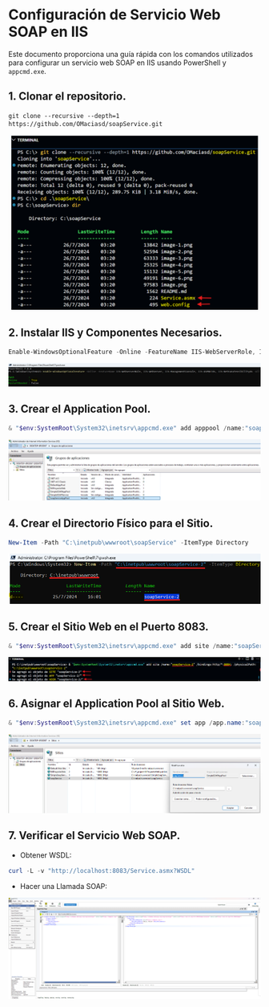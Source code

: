 # Configuración de Servicio Web SOAP en IIS

Este documento proporciona una guía rápida con los comandos utilizados para configurar un servicio web SOAP en IIS usando PowerShell y `appcmd.exe`.

## 1. **Clonar el repositorio.**

```git
git clone --recursive --depth=1 https://github.com/OMaciasd/soapService.git
```

![alt text](image-7.png)

## 2. **Instalar IIS y Componentes Necesarios.**

```powershell as Admin
Enable-WindowsOptionalFeature -Online -FeatureName IIS-WebServerRole, IIS-WebServer, IIS-ManagementConsole, IIS-ASPNET45, IIS-NetFxExtensibility45 -All
```

![alt text](image-1.png)

## 3. **Crear el Application Pool.**

```powershell
& "$env:SystemRoot\System32\inetsrv\appcmd.exe" add apppool /name:"soapServiceAppPool"
```

![alt text](image-2.png)

## 4. **Crear el Directorio Físico para el Sitio.**

```powershell as Admin
New-Item -Path "C:\inetpub\wwwroot\soapService" -ItemType Directory
```

![alt text](image-5.png)

## 5. **Crear el Sitio Web en el Puerto 8083.**

```powershell
& "$env:SystemRoot\System32\inetsrv\appcmd.exe" add site /name:"soapService" /bindings:http/*:8083: /physicalPath:"C:\inetpub\wwwroot\soapService"
```

![alt text](image-6.png)

## 6. **Asignar el Application Pool al Sitio Web.**

```powershell
& "$env:SystemRoot\System32\inetsrv\appcmd.exe" set app /app.name:"soapService/" /applicationPool:"soapServiceAppPool"
```

![alt text](image-3.png)

## 7. **Verificar el Servicio Web SOAP.**

- Obtener WSDL:

```powershell
curl -L -v "http://localhost:8083/Service.asmx?WSDL"
```

- Hacer una Llamada SOAP:

![alt text](image.png)
